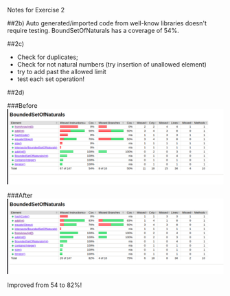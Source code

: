 Notes for Exercise 2

##2b) 
Auto generated/imported code from well-know libraries doesn't require testing. BoundSetOfNaturals has a coverage of 54%.


##2c)
- Check for duplicates;
- Check for not natural numbers (try insertion of unallowed element)
- try to add past the allowed limit
- test each set operation!


##2d)

###Before
![Before](image.png)


###After
![After](image-1.png)

Improved from 54 to 82%!